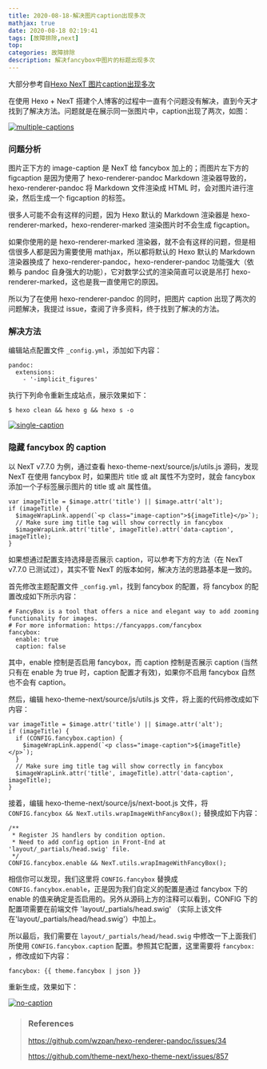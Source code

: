 ```yaml
---
title: 2020-08-18-解决图片caption出现多次
mathjax: true
date: 2020-08-18 02:19:41
tags: [故障排除,next]
top:
categories: 故障排除
description: 解决fancybox中图片的标题出现多次
---
```


大部分参考自[Hexo NexT 图片caption出现多次](https://wylu.github.io/posts/7bd83fc5/)

在使用 Hexo + NexT 搭建个人博客的过程中一直有个问题没有解决，直到今天才找到了解决方法。问题就是在展示同一张图片中，caption出现了两次，如图：



[![multiple-captions](https://cdn.jsdelivr.net/gh/wylu/cdn/post/Tool/Hexo/Hexo-NexT-图片caption出现多次/multiple-captions.png)](https://cdn.jsdelivr.net/gh/wylu/cdn/post/Tool/Hexo/Hexo-NexT-图片caption出现多次/multiple-captions.png)

### 问题分析

图片正下方的 image-caption 是 NexT 给 fancybox 加上的；而图片左下方的 figcaption 是因为使用了 hexo-renderer-pandoc Markdown 渲染器导致的，hexo-renderer-pandoc 将 Markdown 文件渲染成 HTML 时，会对图片进行渲染，然后生成一个 figcaption 的标签。

很多人可能不会有这样的问题，因为 Hexo 默认的 Markdown 渲染器是 hexo-renderer-marked，hexo-renderer-marked 渲染图片时不会生成 figcaption。

如果你使用的是 hexo-renderer-marked 渲染器，就不会有这样的问题，但是相信很多人都是因为需要使用 mathjax，所以都将默认的 Hexo 默认的 Markdown 渲染器换成了 hexo-renderer-pandoc，hexo-renderer-pandoc 功能强大（依赖与 pandoc 自身强大的功能），它对数学公式的渲染简直可以说是吊打 hexo-renderer-marked，这也是我一直使用它的原因。

所以为了在使用 hexo-renderer-pandoc 的同时，把图片 caption 出现了两次的问题解决，我提过 issue，查阅了许多资料，终于找到了解决的方法。

### 解决方法

编辑站点配置文件 `_config.yml`，添加如下内容：

```
pandoc:
  extensions:
    - '-implicit_figures'
```

执行下列命令重新生成站点，展示效果如下：

```
$ hexo clean && hexo g && hexo s -o
```

[![single-caption](https://cdn.jsdelivr.net/gh/wylu/cdn/post/Tool/Hexo/Hexo-NexT-图片caption出现多次/single-caption.png)](https://cdn.jsdelivr.net/gh/wylu/cdn/post/Tool/Hexo/Hexo-NexT-图片caption出现多次/single-caption.png)

### 隐藏 fancybox 的 caption

以 NexT v7.7.0 为例，通过查看 hexo-theme-next/source/js/utils.js 源码，发现 NexT 在使用 fancybox 时，如果图片 title 或 alt 属性不为空时，就会 fancybox 添加一个子标签展示图片的 title 或 alt 属性值。

```
var imageTitle = $image.attr('title') || $image.attr('alt');
if (imageTitle) {
  $imageWrapLink.append(`<p class="image-caption">${imageTitle}</p>`);
  // Make sure img title tag will show correctly in fancybox
  $imageWrapLink.attr('title', imageTitle).attr('data-caption', imageTitle);
}
```

如果想通过配置支持选择是否展示 caption，可以参考下方的方法（在 NexT v7.7.0 已测试过），其实不管 NexT 的版本如何，解决方法的思路基本是一致的。

首先修改主题配置文件 `_config.yml`，找到 fancybox 的配置，将 fancybox 的配置改成如下所示内容：

```
# FancyBox is a tool that offers a nice and elegant way to add zooming functionality for images.
# For more information: https://fancyapps.com/fancybox
fancybox: 
  enable: true
  caption: false
```

其中，enable 控制是否启用 fancybox，而 caption 控制是否展示 caption (当然只有在 enable 为 true 时，caption 配置才有效)，如果你不启用 fancybox 自然也不会有 caption。

然后，编辑 hexo-theme-next/source/js/utils.js 文件，将上面的代码修改成如下内容：

```
var imageTitle = $image.attr('title') || $image.attr('alt');
if (imageTitle) {
  if (CONFIG.fancybox.caption) {
    $imageWrapLink.append(`<p class="image-caption">${imageTitle}</p>`);
  }
  // Make sure img title tag will show correctly in fancybox
  $imageWrapLink.attr('title', imageTitle).attr('data-caption', imageTitle);
}
```

接着，编辑 hexo-theme-next/source/js/next-boot.js 文件，将 `CONFIG.fancybox && NexT.utils.wrapImageWithFancyBox();` 替换成如下内容：

```
/**
 * Register JS handlers by condition option.
 * Need to add config option in Front-End at 'layout/_partials/head.swig' file.
 */
CONFIG.fancybox.enable && NexT.utils.wrapImageWithFancyBox();
```

相信你可以发现，我们这里将 `CONFIG.fancybox` 替换成 `CONFIG.fancybox.enable`，正是因为我们自定义的配置是通过 fancybox 下的 enable 的值来确定是否启用的。另外从源码上方的注释可以看到，CONFIG 下的配置项需要在前端文件 'layout/_partials/head.swig' （实际上该文件在'layout/_partials/head/head.swig'）中加上。

所以最后，我们需要在 `layout/_partials/head/head.swig` 中修改一下上面我们所使用 `CONFIG.fancybox.caption` 配置。参照其它配置，这里需要将 `fancybox: `，修改成如下内容：

```
fancybox: {{ theme.fancybox | json }}
```

重新生成，效果如下：

[![no-caption](https://cdn.jsdelivr.net/gh/wylu/cdn/post/Tool/Hexo/Hexo-NexT-%E5%9B%BE%E7%89%87caption%E5%87%BA%E7%8E%B0%E5%A4%9A%E6%AC%A1/no-caption.png)](https://cdn.jsdelivr.net/gh/wylu/cdn/post/Tool/Hexo/Hexo-NexT-图片caption出现多次/no-caption.png)

> ### References
>
> https://github.com/wzpan/hexo-renderer-pandoc/issues/34
>
> https://github.com/theme-next/hexo-theme-next/issues/857
